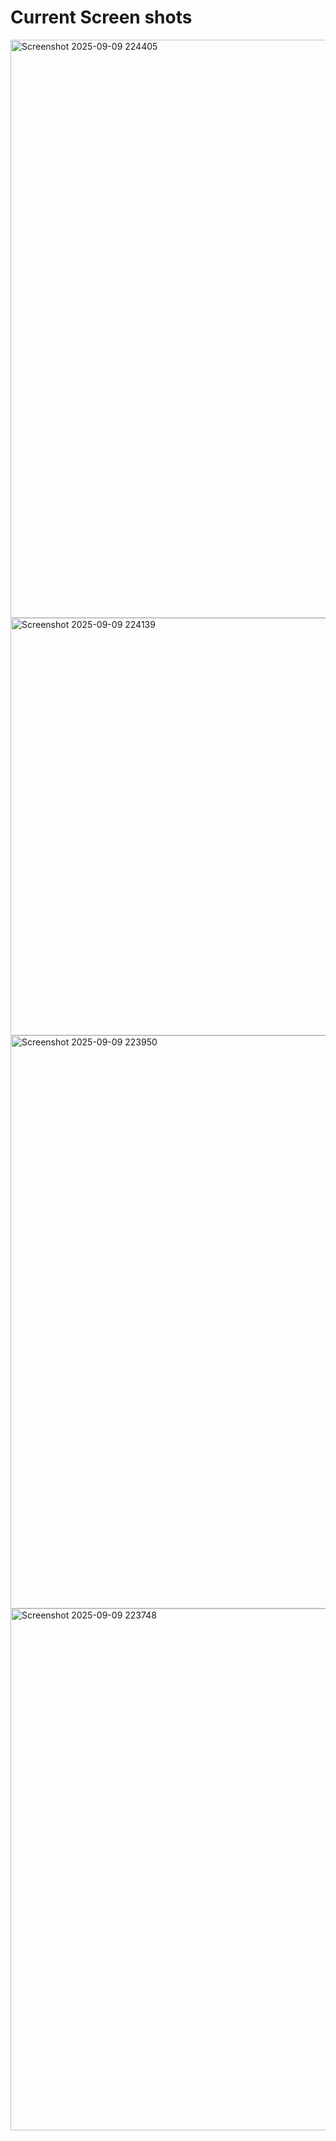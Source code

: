 # Current Screen shots

<img width="987" height="925" alt="Screenshot 2025-09-09 224405" src="https://github.com/user-attachments/assets/e6b725e2-af33-4f97-8a0e-eed21d6d24c0" />
<img width="1916" height="668" alt="Screenshot 2025-09-09 224139" src="https://github.com/user-attachments/assets/d28c8006-9d7a-45ef-9181-ecae7ad6a97b" />
<img width="1900" height="917" alt="Screenshot 2025-09-09 223950" src="https://github.com/user-attachments/assets/6eb5981e-5ebd-4b71-920a-a4bbeb5dde35" />
<img width="629" height="835" alt="Screenshot 2025-09-09 223748" src="https://github.com/user-attachments/assets/5a9c811f-f59c-4254-b891-27da48a6c4c6" />

